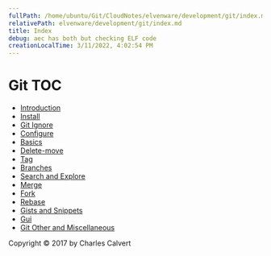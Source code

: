 ```yaml
---
fullPath: /home/ubuntu/Git/CloudNotes/elvenware/development/git/index.md
relativePath: elvenware/development/git/index.md
title: Index
debug: aec has both but checking ELF code
creationLocalTime: 3/11/2022, 4:02:54 PM
---
```


<!-- toc -->
<!-- tocstop -->

# Git TOC

- [Introduction](git-introduction.html)
- [Install](git-install.html)
- [Git Ignore](git-ignore.html)
- [Configure](git-configure.html)
- [Basics](git-basics.html)
- [Delete-move](git-delete-move.html)
- [Tag](git-tag.html)
- [Branches](git-branches.html)
- [Search and Explore](git-search-explore.html)
- [Merge](git-merge.html)
- [Fork](git-fork.html)
- [Rebase](git-rebase.html)
- [Gists and Snippets](git-gist-snippet.html)
- [Gui](git-gui.html)
- [Git Other and Miscellaneous](git.html)

Copyright &copy; 2017 by Charles Calvert
